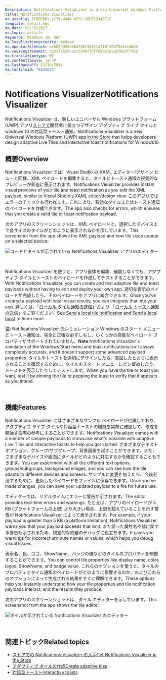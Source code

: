 ```yaml
---
Description: Notifications Visualizer is a new Universal Windows Platform (UWP) app in the Store that helps developers design adaptive live tiles for Windows 10.
title: Notifications Visualizer
ms.assetid: FCBB7BB1-2C79-484B-8FFC-26FE1934EC1C
template: detail.hbs
ms.date: 05/19/2017
ms.topic: article
keywords: Windows 10, UWP
ms.localizationpriority: medium
ms.openlocfilehash: e2bb5a450aebdf38f3d4f1a710f3537544dcddd6
ms.sourcegitcommit: d2517e522cacc5240f7dffd5bc1eaa278e3f7768
ms.translationtype: MT
ms.contentlocale: ja-JP
ms.lasthandoff: 11/30/2018
ms.locfileid: "8342675"
---
```

# <a name="notifications-visualizer"></a><span data-ttu-id="2f714-103">Notifications Visualizer</span><span class="sxs-lookup"><span data-stu-id="2f714-103">Notifications Visualizer</span></span>

 


<span data-ttu-id="2f714-104">Notifications Visualizer は、新しいユニバーサル Windows プラットフォーム (UWP) アプリ[ストアで](https://www.microsoft.com/store/apps/notifications-visualizer/9nblggh5xsl1)開発者に役立つデザイン アダプティブ ライブ タイルと windows 10 の対話型トースト通知。</span><span class="sxs-lookup"><span data-stu-id="2f714-104">Notifications Visualizer is a new Universal Windows Platform (UWP) app [in the Store](https://www.microsoft.com/store/apps/notifications-visualizer/9nblggh5xsl1) that helps developers design adaptive Live Tiles and interactive toast notifications for Windows10.</span></span>


## <a name="overview"></a><span data-ttu-id="2f714-105">概要</span><span class="sxs-lookup"><span data-stu-id="2f714-105">Overview</span></span>

<span data-ttu-id="2f714-106">Notifications Visualizer では、Visual Studio の XAML エディター/デザイン ビューと同様、XML ペイロードを編集すると、タイルとトースト通知の視覚的なプレビューが即座に表示されます。</span><span class="sxs-lookup"><span data-stu-id="2f714-106">Notifications Visualizer provides instant visual previews of your tile and toast notification as you edit the XML payload, similar to Visual Studio's XAML editor/design view.</span></span> <span data-ttu-id="2f714-107">このアプリではエラーのチェックも行われます。これにより、有効なタイルまたはトースト通知のペイロードを作成できます。</span><span class="sxs-lookup"><span data-stu-id="2f714-107">The app also checks for errors, which ensures that you create a valid tile or toast notification payload.</span></span>

<span data-ttu-id="2f714-108">次のアプリのスクリーンショットは、XML ペイロードと、選択したデバイス上で各サイズのタイルがどのように表示されるかを示しています。</span><span class="sxs-lookup"><span data-stu-id="2f714-108">This screenshot from the app shows the XML payload and how tile sizes appear on a selected device:</span></span>

![コードとタイルが示されている Notifications Visualizer アプリのエディター](images/notif-visualizer-001.png)

 

<span data-ttu-id="2f714-110">Notifications Visualizer を使うと、アプリ自体を編集、展開しなくても、アダプティブ タイルとトーストのペイロードを作成してテストすることができます。</span><span class="sxs-lookup"><span data-stu-id="2f714-110">With Notifications Visualizer, you can create and test adaptive tile and toast payloads without having to edit and deploy your own app.</span></span> <span data-ttu-id="2f714-111">適切な表示のペイロードが完成したら、そのペイロードをアプリに統合できます。</span><span class="sxs-lookup"><span data-stu-id="2f714-111">Once you've created a payload with ideal visual results, you can integrate that into your app.</span></span> <span data-ttu-id="2f714-112">詳しくは、「[ローカル タイル通知の送信](sending-a-local-tile-notification.md)」および 「[ローカル トースト通知の送信](send-local-toast.md)」をご覧ください。</span><span class="sxs-lookup"><span data-stu-id="2f714-112">See [Send a local tile notification](sending-a-local-tile-notification.md) and [Send a local toast](send-local-toast.md) to learn more.</span></span>

<span data-ttu-id="2f714-113">**注:**  Notifications Visualizer のシミュレーション Windows のスタート メニューとトースト通知は、完全に正確な必ずしもし、いくつかの高度なペイロード プロパティがサポートされていません。</span><span class="sxs-lookup"><span data-stu-id="2f714-113">**Note** Notifications Visualizer's simulation of the Windows Start menu and toast notifications isn't always completely accurate, and it doesn't support some advanced payload properties.</span></span> <span data-ttu-id="2f714-114">タイルやトーストを適切にデザインしたら、意図したとおりに表示されることを確認するために、タイルをスタート メニューにピン留めしたり、トーストを表示したりしてテストします。</span><span class="sxs-lookup"><span data-stu-id="2f714-114">When you have the tile or toast you want, test it by pinning the tile or popping the toast to verify that it appears as you intend.</span></span>

 

## <a name="features"></a><span data-ttu-id="2f714-115">機能</span><span class="sxs-lookup"><span data-stu-id="2f714-115">Features</span></span>

<span data-ttu-id="2f714-116">Notifications Visualizer にはさまざまなサンプル ペイロードが付属しており、アダプティブ ライブ タイルや対話型トーストの機能を実際に確認して、作成を開始する際の参考にすることができます。</span><span class="sxs-lookup"><span data-stu-id="2f714-116">Notifications Visualizer comes with a number of sample payloads to showcase what's possible with adaptive Live Tiles and interactive toasts to help you get started.</span></span> <span data-ttu-id="2f714-117">さまざまなテキスト オプション、グループ/サブグループ、背景画像を試すことができます。また、さまざまなデバイスや画面にタイルがどのように対応するかを確認することもできます。</span><span class="sxs-lookup"><span data-stu-id="2f714-117">You can experiment with all the different text options, groups/subgroups, background images, and you can see how the tile adapts to different devices and screens.</span></span> <span data-ttu-id="2f714-118">サンプルに変更を加えたら、今後利用するために、更新したペイロードをファイルに保存できます。</span><span class="sxs-lookup"><span data-stu-id="2f714-118">Once you've made changes, you can save your updated payload to a file for future use.</span></span>

<span data-ttu-id="2f714-119">エディターでは、リアルタイムにエラーと警告が示されます。</span><span class="sxs-lookup"><span data-stu-id="2f714-119">The editor provides real-time errors and warnings.</span></span> <span data-ttu-id="2f714-120">たとえば、アプリのペイロードが 5 KB (プラットフォームの上限) より大きい場合、上限を超えていることを示す警告が Notifications Visualizer によって表示されます。</span><span class="sxs-lookup"><span data-stu-id="2f714-120">For example, if your payload is greater than 5 KB (a platform limitation), Notifications Visualizer warns you that your payload exceeds that limit.</span></span> <span data-ttu-id="2f714-121">また誤った属性名や値に関する警告も示されるため、視覚的な問題のデバッグに役立ちます。</span><span class="sxs-lookup"><span data-stu-id="2f714-121">It gives you warnings for incorrect attribute names or values, which helps you debug visual issues.</span></span>

<span data-ttu-id="2f714-122">表示名、色、ロゴ、ShowName、バッジの値などのタイルのプロパティを制御することができます。</span><span class="sxs-lookup"><span data-stu-id="2f714-122">You can control tile properties like display name, color, logos, ShowName, and badge value.</span></span> <span data-ttu-id="2f714-123">これらのオプションを使うと、タイルのプロパティとタイル通知のペイロードがどのように影響するのか、およびこれらのオプションによって生成される結果をすぐに理解できます。</span><span class="sxs-lookup"><span data-stu-id="2f714-123">These options help you instantly understand how your tile properties and tile notification payloads interact, and the results they produce.</span></span>

<span data-ttu-id="2f714-124">次のアプリのスクリーンショットは、タイル エディターを示しています。</span><span class="sxs-lookup"><span data-stu-id="2f714-124">This screenshot from the app shows the tile editor:</span></span>

![タイルが示されている Notifications Visualizer のエディター](images/notif-visualizer-004.png)

 

## <a name="related-topics"></a><span data-ttu-id="2f714-126">関連トピック</span><span class="sxs-lookup"><span data-stu-id="2f714-126">Related topics</span></span>

* [<span data-ttu-id="2f714-127">ストアでの Notifications Visualizer の入手</span><span class="sxs-lookup"><span data-stu-id="2f714-127">Get Notifications Visualizer in the Store</span></span>](https://www.microsoft.com/store/apps/notifications-visualizer/9nblggh5xsl1)
* [<span data-ttu-id="2f714-128">アダプティブ タイルの作成</span><span class="sxs-lookup"><span data-stu-id="2f714-128">Create adaptive tiles</span></span>](create-adaptive-tiles.md)
* [<span data-ttu-id="2f714-129">対話型トースト</span><span class="sxs-lookup"><span data-stu-id="2f714-129">Interactive toasts</span></span>](adaptive-interactive-toasts.md)